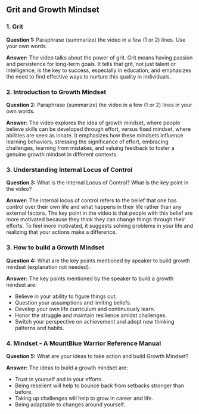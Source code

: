 ## Grit and Growth Mindset  

### 1. Grit
**Question 1:** Paraphrase (summarize) the video in a few (1 or 2) lines. Use your own words.  

**Answer:** The video talks about the power of grit. Grit means having passion and persistence for long-term goals. It tells that grit, not just talent or intelligence, is the key to success, especially in education, and emphasizes the need to find effective ways to nurture this quality in individuals.  


### 2. Introduction to Growth Mindset
**Question 2:** Paraphrase (summarize) the video in a few (1 or 2) lines in your own words.  

**Answer:** The video explores the idea of growth mindset, where people believe skills can be developed through effort, versus fixed mindset, where abilities are seen as innate. It emphasizes how these mindsets influence learning behaviors, stressing the significance of effort, embracing challenges, learning from mistakes, and valuing feedback to foster a genuine growth mindset in different contexts.  


### 3. Understanding Internal Locus of Control  
**Question 3:** What is the Internal Locus of Control? What is the key point in the video?  

**Answer:** The internal locus of control refers to the belief that one has control over their own life and what happens in their life rather than any external factors. The key point in the video is  that people with this belief are more motivated because they think they can change things through their efforts. To feel more motivated, it suggests solving problems in your life and realizing that your actions make a difference. 


### 3. How to build a Growth Mindset  
**Question 4:** What are the key points mentioned by speaker to build growth mindset (explanation not needed).  

**Answer:** The key points mentioned by the speaker to build a growth mindset are:
- Believe in your ability to figure things out.
- Question your assumptions and limiting beliefs.
- Develop your own life curriculum and continuously learn.
- Honor the struggle and maintain resilience amidst challenges.
- Switch your perspective on achievement and adopt new thinking patterns and habits.


### 4. Mindset - A MountBlue Warrior Reference Manual
**Question 5:** What are your ideas to take action and build Growth Mindset?  

**Answer:** The ideas to build a growth mindset are:  
- Trust in yourself and in your efforts.
- Being reselient will help to bounce back from setbacks stronger than before.
- Taking up challenges will help to grow in career and life.
- Being adaptable to changes around yourself.
